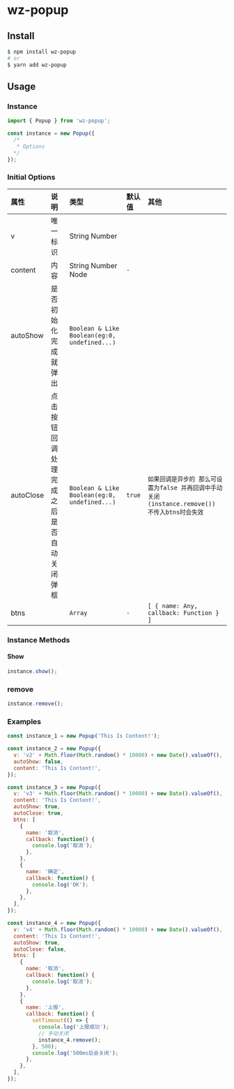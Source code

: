 # wz-popup

## Install

```bash
$ npm install wz-popup
# or
$ yarn add wz-popup
```

## Usage

### Instance

```js
import { Popup } from 'wz-popup';

const instance = new Popup({
  /*
   * Options
  */
});
```

### Initial Options

| 属性      | 说明                                     | 类型                                         | 默认值 | 其他                                                                                          |
| :-------- | :--------------------------------------- | :------------------------------------------- | :----- | :-------------------------------------------------------------------------------------------- |
| v         | 唯一标识                                 | String Number                                |        |
| content   | 内容                                     | String Number Node                           | `-`    |
| autoShow  | 是否初始化完成就弹出                     | `Boolean & Like Boolean(eg:0, undefined...)` |        |
| autoClose | 点击按钮回调处理完成之后是否自动关闭弹框 | `Boolean & Like Boolean(eg:0, undefined...)` | `true` | `如果回调是异步的 那么可设置为false 并再回调中手动关闭(instance.remove()) 不传入btns时会失效` |
| btns      |                                          | `Array`                                      | `-`    | `[ { name: Any, callback: Function } ]`                                                       |

### Instance Methods

#### Show

```js
instance.show();
```

### remove

```js
instance.remove();
```

### Examples

```js
const instance_1 = new Popup('This Is Content!');
```

```js
const instance_2 = new Popup({
  v: 'v2' + Math.floor(Math.random() * 10000) + new Date().valueOf(),
  autoShow: false,
  content: 'This Is Content!',
});
```

```js
const instance_3 = new Popup({
  v: 'v3' + Math.floor(Math.random() * 10000) + new Date().valueOf(),
  content: 'This Is Content!',
  autoShow: true,
  autoClose: true,
  btns: [
    {
      name: '取消',
      callback: function() {
        console.log('取消');
      },
    },
    {
      name: '确定',
      callback: function() {
        console.log('OK');
      },
    },
  ],
});
```

```js
const instance_4 = new Popup({
  v: 'v4' + Math.floor(Math.random() * 10000) + new Date().valueOf(),
  content: 'This Is Content!',
  autoShow: true,
  autoClose: false,
  btns: [
    {
      name: '取消',
      callback: function() {
        console.log('取消');
      },
    },
    {
      name: '上报',
      callback: function() {
        setTimeout(() => {
          console.log('上报成功');
          // 手动关闭
          instance_4.remove();
        }, 500);
        console.log('500ms后会关闭');
      },
    },
  ],
});
```
